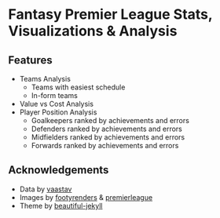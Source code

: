 # Fantasy Premier League Stats, Visualizations &amp; Analysis

## Features
  - Teams Analysis
    - Teams with easiest schedule
    - In-form teams  
  - Value vs Cost Analysis
  - Player Position Analysis
    - Goalkeepers ranked by achievements and errors
    - Defenders ranked by achievements and errors
    - Midfielders ranked by achievements and errors
    - Forwards ranked by achievements and errors

## Acknowledgements
- Data by [vaastav](https://github.com/vaastav/Fantasy-Premier-League/)
- Images by [footyrenders](https://footyrenders.com) & [premierleague](https://premierleague.com)
- Theme by [beautiful-jekyll](https://deanattali.com/beautiful-jekyll/)